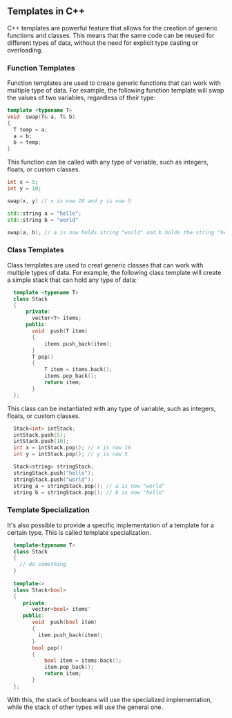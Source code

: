 ## Templates in C++

C++ templates are powerful feature that allows for the creation of generic functions and classes. This means that the same code can be reused for different types of data, without the need for explicit type casting or overloading.

### Function Templates

Function templates are used to create generic functions that can work with multiple type of data. For example, the following function template will swap the values of two variables, regardless of their type:

```C++
template <typename T>
void  swap(T& a, T& b)
{
  T temp = a;
  a = b;
  b = temp;
}
```

This function can be called with any type of variable, such as integers, floats, or custom classes.

```C++
int x = 5;
int y = 10;

swap(x, y) // x is now 10 and y is now 5

std::string a = "hello";
std::string b = "world"

swap(a, b); // a is now holds string "world" and b holds the string "hello" after swaping them
```

### Class Templates

Class templates are used to creat generic classes that can work with multiple types of data. For example, the following class template will create a simple stack that can hold any type of data:

```C++
  template <typename T>
  class Stack
  {
      private:
        vector<T> items;
      public:
        void  push(T item)
        {
            items.push_back(item);
        }
        T pop()
        {
            T item = items.back();
            items.pop_back();
            return item;
        }
  };
```
This class can be instantiated with any type of variable, such as integers, floats, or custom classes.

```C++
  Stack<int> intStack;
  intStack.push(5);
  intStack.push(10);
  int x = intStack.pop(); // x is now 10
  int y = intStack.pop(); // y is now 5

  Stack<string> stringStack;
  stringStack.push("hello");
  stringStack.push("world");
  string a = stringStack.pop(); // a is now "world"
  string b = stringStack.pop(); // b is now "hello"
```

### Template Specialization

It's also possible to provide a specific implementation of a template for a certain type. This is called template specialization.

```C++
  template<typename T>
  class Stack
  {
    // do something
  }
  
  template<>
  class Stack<bool>
  {
     private:
        vector<bool> items'
     public:
        void  push(bool item)
        {
          item.push_back(item);
        }
        bool pop()
        {
            bool item = items.back();
            item.pop_back();
            return item;
        }
  };
```

With this, the stack of booleans will use the specialized implementation, while the stack of other types will use the general one.
